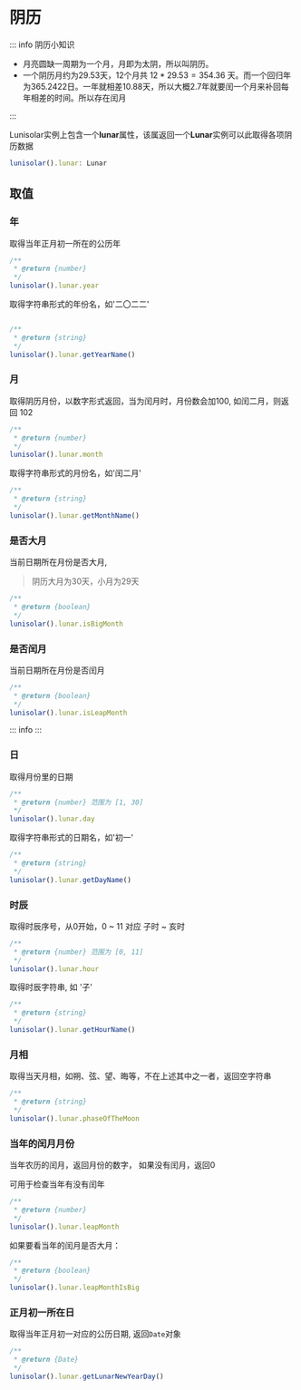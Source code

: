 # 阴历

::: info 阴历小知识

- 月亮圆缺一周期为一个月，月即为太阴，所以叫阴历。
- 一个阴历月约为29.53天，12个月共 $12 * 29.53 = 354.36$ 天。而一个回归年为365.2422日。一年就相差10.88天，所以大概2.7年就要闰一个月来补回每年相差的时间。所以存在闰月

:::

Lunisolar实例上包含一个**lunar**属性，该属返回一个**Lunar**实例可以此取得各项阴历数据

```typescript
lunisolar().lunar: Lunar
```

## 取值

### 年

取得当年正月初一所在的公历年

```typescript
/**
 * @return {number}
 */
lunisolar().lunar.year
```

取得字符串形式的年份名，如'二〇二二'

```typescript

/**
 * @return {string}
 */
lunisolar().lunar.getYearName()
```

### 月

取得阴历月份，以数字形式返回，当为闰月时，月份数会加100, 如闰二月，则返回 102

```typescript
/**
 * @return {number} 
 */
lunisolar().lunar.month

```

取得字符串形式的月份名，如'闰二月'

```typescript
/**
 * @return {string}
 */
lunisolar().lunar.getMonthName()
```

### 是否大月

当前日期所在月份是否大月,

> 阴历大月为30天，小月为29天

```typescript
/**
 * @return {boolean} 
 */
lunisolar().lunar.isBigMonth
```

### 是否闰月

当前日期所在月份是否闰月

```typescript
/**
 * @return {boolean} 
 */
lunisolar().lunar.isLeapMonth
```

::: info
:::

### 日

取得月份里的日期

```typescript
/**
 * @return {number} 范围为 [1, 30]
 */
lunisolar().lunar.day
```

取得字符串形式的日期名，如'初一'

```typescript
/**
 * @return {string}
 */
lunisolar().lunar.getDayName()
```

### 时辰

取得时辰序号，从0开始，0 ~ 11 对应 子时 ~ 亥时

```typescript
/**
 * @return {number} 范围为 [0, 11]
 */
lunisolar().lunar.hour
```

取得时辰字符串, 如 '子'

```typescript
/**
 * @return {string}
 */
lunisolar().lunar.getHourName()
```

### 月相

取得当天月相，如朔、弦、望、晦等，不在上述其中之一者，返回空字符串

```typescript
/**
 * @return {string}
 */
lunisolar().lunar.phaseOfTheMoon
```

### 当年的闰月月份

当年农历的闰月，返回月份的数字， 如果没有闰月，返回0

可用于检查当年有没有闰年

```typescript
/**
 * @return {number}
 */
lunisolar().lunar.leapMonth
```

如果要看当年的闰月是否大月：

```typescript
/**
 * @return {boolean}
 */
lunisolar().lunar.leapMonthIsBig
```

### 正月初一所在日

取得当年正月初一对应的公历日期, 返回`Date`对象

```typescript
/**
 * @return {Date}
 */
lunisolar().lunar.getLunarNewYearDay()
```

